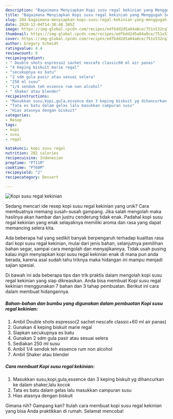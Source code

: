 ```yaml
---
description: "Bagaimana Menyiapkan Kopi susu regal kekinian yang Menggugah Selera"
title: "Bagaimana Menyiapkan Kopi susu regal kekinian yang Menggugah Selera"
slug: 284-bagaimana-menyiapkan-kopi-susu-regal-kekinian-yang-menggugah-selera
date: 2020-12-04T14:38:48.385Z
image: https://img-global.cpcdn.com/recipes/edfbdd2d5a04a8ce/751x532cq70/kopi-susu-regal-kekinian-foto-resep-utama.jpg
thumbnail: https://img-global.cpcdn.com/recipes/edfbdd2d5a04a8ce/751x532cq70/kopi-susu-regal-kekinian-foto-resep-utama.jpg
cover: https://img-global.cpcdn.com/recipes/edfbdd2d5a04a8ce/751x532cq70/kopi-susu-regal-kekinian-foto-resep-utama.jpg
author: Gregory Schmidt
ratingvalue: 4.4
reviewcount: 6
recipeingredient:
- " Double shots espresso2 sachet nescafe classic60 ml air panas"
- "4 keping biskuit marie regal"
- "secukupnya es batu"
- "2 sdm gula pasir atau sesuai selera"
- "250 ml susu"
- "1/4 sendok teh essence rum non alcohol"
- " Shaker atau blender"
recipeinstructions:
- "Masukkan susu,kopi,gula,essence dan 3 keping biskuit yg dihancurkan ke dalam shaker,lalu kocok"
- "Tata es batu dalam gelas lalu masukkan campuran susu"
- "Hias atasnya dengan biskuit"
categories:
- Resep
tags:
- kopi
- susu
- regal

katakunci: kopi susu regal 
nutrition: 282 calories
recipecuisine: Indonesian
preptime: "PT11M"
cooktime: "PT60M"
recipeyield: "2"
recipecategory: Dessert

---
```



![Kopi susu regal kekinian](https://img-global.cpcdn.com/recipes/edfbdd2d5a04a8ce/751x532cq70/kopi-susu-regal-kekinian-foto-resep-utama.jpg)

Sedang mencari ide resep kopi susu regal kekinian yang unik? Cara membuatnya memang susah-susah gampang. Jika salah mengolah maka hasilnya akan hambar dan justru cenderung tidak enak. Padahal kopi susu regal kekinian yang enak selayaknya memiliki aroma dan rasa yang dapat memancing selera kita.

Ada beberapa hal yang sedikit banyak berpengaruh terhadap kualitas rasa dari kopi susu regal kekinian, mulai dari jenis bahan, selanjutnya pemilihan bahan segar, sampai cara mengolah dan menyajikannya. Tidak usah pusing kalau ingin menyiapkan kopi susu regal kekinian enak di mana pun anda berada, karena asal sudah tahu triknya maka hidangan ini mampu menjadi sajian spesial.




Di bawah ini ada beberapa tips dan trik praktis dalam mengolah kopi susu regal kekinian yang siap dikreasikan. Anda bisa membuat Kopi susu regal kekinian menggunakan 7 bahan dan 3 tahap pembuatan. Berikut ini cara dalam membuat hidangannya.

<!--inarticleads1-->

##### Bahan-bahan dan bumbu yang digunakan dalam pembuatan Kopi susu regal kekinian:

1. Ambil  Double shots espresso(2 sachet nescafe classic+60 ml air panas)
1. Gunakan 4 keping biskuit marie regal
1. Siapkan secukupnya es batu
1. Gunakan 2 sdm gula pasir atau sesuai selera
1. Sediakan 250 ml susu
1. Ambil 1/4 sendok teh essence rum non alcohol
1. Ambil  Shaker atau blender




<!--inarticleads2-->

##### Cara membuat Kopi susu regal kekinian:

1. Masukkan susu,kopi,gula,essence dan 3 keping biskuit yg dihancurkan ke dalam shaker,lalu kocok
1. Tata es batu dalam gelas lalu masukkan campuran susu
1. Hias atasnya dengan biskuit




Gimana nih? Gampang kan? Itulah cara membuat kopi susu regal kekinian yang bisa Anda praktikkan di rumah. Selamat mencoba!
